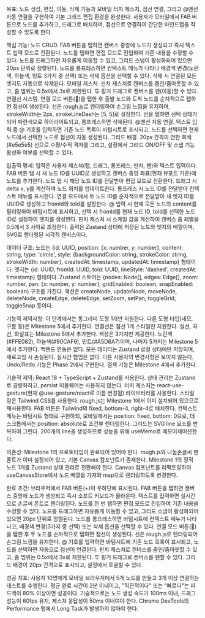 목표: 노드 생성, 편집, 이동, 삭제 기능과 모바일 터치 제스처, 점선 연결, 그리고 @멘션 자동 연결을 구현하여 기본 그래프 편집 환경을 완성한다. 사용자가 모바일에서 FAB 버튼으로 노드를 추가하고, 드래그로 배치하며, 점선으로 연결하여 간단한 마인드맵을 작성할 수 있도록 한다.

핵심 기능: 노드 CRUD. FAB 버튼을 탭하면 캔버스 중앙에 노드가 생성되고 즉시 텍스트 입력 모드로 전환된다. 노드를 탭하면 편집 모드로 진입하여 기존 내용을 수정할 수 있다. 노드를 드래그하면 자유롭게 이동할 수 있고, 그리드 스냅이 활성화되어 있으면 20px 단위로 정렬된다. 노드를 롱프레스하면 컨텍스트 메뉴가 나타나 배경색 변경(노란색, 하늘색, 민트 3가지 중 선택) 또는 삭제 옵션을 선택할 수 있다. 삭제 시 연결된 모든 엣지도 자동으로 삭제된다. 모바일 제스처. 핀치 제스처로 캔버스를 줌인/줌아웃할 수 있고, 줌 범위는 0.5x에서 3x로 제한된다. 투 핑거 드래그로 캔버스를 팬(이동)할 수 있다. 연결선 시스템. 연결 모드 버튼(🔗)을 탭한 후 출발 노드와 도착 노드를 순차적으로 탭하면 점선이 생성된다. 선은 rough.js로 렌더링하여 손그림 느낌을 유지하며, strokeWidth는 2px, strokeLineDash는 [5, 5]로 설정한다. 선을 탭하면 선택 상태가 되어 파란색으로 하이라이트되고, 롱프레스하면 삭제된다. @멘션 자동 연결. 텍스트 입력 중 @ 기호를 입력하면 기존 노드 목록이 바텀시트로 표시되고, 노드를 선택하면 현재 노드에서 선택한 노드로 점선이 자동 생성된다. 그리드 배경. 20px 간격의 연한 회색(#e5e5e5) 선으로 수평/수직 격자를 그리고, 설정에서 그리드 ON/OFF 및 스냅 기능 활성화 여부를 선택할 수 있다.

입출력 명세: 입력은 사용자 제스처(탭, 드래그, 롱프레스, 핀치, 팬)와 텍스트 입력이다. FAB 버튼 탭 시 새 노드 ID를 UUID로 생성하고 캔버스 중앙 좌표(현재 뷰포트 기준)에 노드를 추가한다. 노드 탭 시 해당 노드 ID를 전달받아 편집 모드로 전환한다. 드래그 시 delta x, y를 계산하여 노드 위치를 업데이트한다. 롱프레스 시 노드 ID를 전달받아 컨텍스트 메뉴를 표시한다. 연결 모드에서 두 노드 ID를 순차적으로 전달받아 새 엣지 ID를 UUID로 생성하고 fromId와 toId를 설정한다. @ 입력 시 현재 모든 노드의 content를 필터링하여 바텀시트에 표시하고, 선택 시 fromId를 현재 노드 ID, toId를 선택한 노드 ID로 설정하여 엣지를 생성한다. 핀치 제스처 시 스케일 값을 계산하여 캔버스 줌 레벨을 0.5에서 3 사이로 조정한다. 출력은 Zustand 상태에 저장된 노드와 엣지의 배열이며, SVG로 렌더링된 시각적 캔버스이다.

데이터 구조: 노드는 {id: UUID, position: {x: number, y: number}, content: string, type: 'circle', style: {backgroundColor: string, strokeColor: string, strokeWidth: number}, createdAt: timestamp, updatedAt: timestamp} 형태이다. 엣지는 {id: UUID, fromId: UUID, toId: UUID, lineStyle: 'dashed', createdAt: timestamp} 형태이다. Zustand 스토어는 {nodes: Node[], edges: Edge[], zoom: number, pan: {x: number, y: number}, gridEnabled: boolean, snapEnabled: boolean} 구조를 가진다. 액션은 createNode, updateNode, moveNode, deleteNode, createEdge, deleteEdge, setZoom, setPan, toggleGrid, toggleSnap 등이다.

기능적 제약사항: 이 단계에서는 동그라미 도형 1개만 지원한다. 다른 도형 타입(네모, 구름 등)은 Milestone 5에서 추가한다. 연결선은 점선 1개 스타일만 지원한다. 실선, 곡선, 화살표는 Milestone 5에서 추가한다. 색상은 3가지만 제공한다. 노란색(#FFE082), 하늘색(#90CAF9), 민트(#A5D6A7)이며, 나머지 5가지는 Milestone 5에서 추가한다. 백엔드 연동은 없다. 모든 데이터는 Zustand 로컬 상태에만 저장되며, 새로고침 시 손실된다. 실시간 협업은 없다. 다른 사용자의 변경사항은 보이지 않는다. Undo/Redo 기능은 Phase 2에서 구현한다. 검색 기능은 Milestone 4에서 추가한다.

기술적 제약: React 18 + TypeScript + Zustand를 사용한다. 상태 관리는 Zustand로 경량화하고, persist 미들웨어는 사용하지 않는다. 터치 제스처는 react-use-gesture(현재 @use-gesture/react로 이름 변경됨) 라이브러리를 사용한다. 스타일링은 Tailwind CSS를 사용한다. rough.js는 Milestone 1에서 이미 설치되어 있으므로 재사용한다. FAB 버튼은 Tailwind의 fixed, bottom-4, right-4로 배치한다. 컨텍스트 메뉴는 바텀시트 형태로 구현하되, 모바일에서는 position: fixed, bottom: 0으로, 데스크톱에서는 position: absolute로 조건부 렌더링한다. 그리드는 SVG line 요소를 반복하여 그린다. 200개의 line을 생성하므로 성능을 위해 useMemo로 메모이제이션한다.

의존성: Milestone 1의 프로토타입이 완료되어 있어야 한다. rough.js와 나눔손글씨 펜 폰트가 이미 설정되어 있고, 기본 Canvas 컴포넌트가 존재한다. Milestone 1의 정적 노드 1개를 Zustand 상태 관리로 전환해야 한다. Canvas 컴포넌트를 리팩토링하여 useCanvasStore에서 노드 배열을 가져와 map으로 렌더링하도록 변경한다.

완료 조건: 브라우저에서 FAB 버튼(+)이 우하단에 표시된다. FAB 버튼을 탭하면 캔버스 중앙에 노드가 생성되고 즉시 소프트 키보드가 올라온다. 텍스트를 입력하면 실시간으로 손글씨 폰트로 렌더링된다. 노드를 한 번 탭하면 편집 모드로 진입하여 기존 내용을 수정할 수 있다. 노드를 드래그하면 자유롭게 이동할 수 있고, 그리드 스냅이 활성화되어 있으면 20px 단위로 정렬된다. 노드를 롱프레스하면 바텀시트에 컨텍스트 메뉴가 나타나고, 배경색 변경(3가지 중 선택) 또는 삭제 옵션을 선택할 수 있다. 연결 모드 버튼(🔗)을 탭한 후 두 노드를 순차적으로 탭하면 점선이 생성된다. 선은 rough.js로 렌더링되어 손그림 느낌을 유지한다. @ 기호를 입력하면 바텀시트에 기존 노드 목록이 표시되고, 노드를 선택하면 자동으로 점선이 연결된다. 핀치 제스처로 캔버스를 줌인/줌아웃할 수 있고, 줌 범위는 0.5x에서 3x로 제한된다. 투 핑거 드래그로 캔버스를 팬할 수 있다. 그리드 배경이 20px 간격으로 표시되고, 설정에서 토글할 수 있다.

성공 지표: 사용자 10명에게 모바일 브라우저에서 5개 노드를 만들고 3개 이상 연결하는 테스트를 수행한다. 평균 완료 시간이 2분 이내이고, "직관적이다" 또는 "빠르다"는 피드백이 80% 이상이면 성공이다. 기술적으로는 노드 생성 속도가 100ms 이내, 드래그 성능이 60fps 유지, 제스처 응답성이 50ms 이내여야 한다. Chrome DevTools의 Performance 탭에서 Long Task가 발생하지 않아야 한다.
